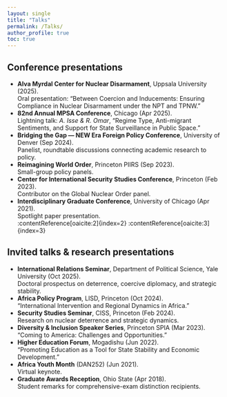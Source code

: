 ```yaml
---
layout: single
title: "Talks"
permalink: /Talks/
author_profile: true
toc: true
---
```


## Conference presentations

- **Alva Myrdal Center for Nuclear Disarmament**, Uppsala University (2025).  
  Oral presentation: “Between Coercion and Inducements: Ensuring Compliance in Nuclear Disarmament under the NPT and TPNW.”  
- **82nd Annual MPSA Conference**, Chicago (Apr 2025).  
  Lightning talk: *A. Isse & R. Omar*, “Regime Type, Anti-migrant Sentiments, and Support for State Surveillance in Public Space.”  
- **Bridging the Gap — NEW Era Foreign Policy Conference**, University of Denver (Sep 2024).  
  Panelist, roundtable discussions connecting academic research to policy.  
- **Reimagining World Order**, Princeton PIIRS (Sep 2023).  
  Small-group policy panels.  
- **Center for International Security Studies Conference**, Princeton (Feb 2023).  
  Contributor on the Global Nuclear Order panel.  
- **Interdisciplinary Graduate Conference**, University of Chicago (Apr 2021).  
  Spotlight paper presentation.  
:contentReference[oaicite:2]{index=2} :contentReference[oaicite:3]{index=3}

## Invited talks & research presentations

- **International Relations Seminar**, Department of Political Science, Yale University (Oct 2025).  
  Doctoral prospectus on deterrence, coercive diplomacy, and strategic stability.  
- **Africa Policy Program**, LISD, Princeton (Oct 2024).  
  “International Intervention and Regional Dynamics in Africa.”  
- **Security Studies Seminar**, CISS, Princeton (Feb 2024).  
  Research on nuclear deterrence and strategic dynamics.  
- **Diversity & Inclusion Speaker Series**, Princeton SPIA (Mar 2023).  
  “Coming to America: Challenges and Opportunities.”  
- **Higher Education Forum**, Mogadishu (Jun 2022).  
  “Promoting Education as a Tool for State Stability and Economic Development.”  
- **Africa Youth Month** (DAN252) (Jun 2021).  
  Virtual keynote.  
- **Graduate Awards Reception**, Ohio State (Apr 2018).  
  Student remarks for comprehensive-exam distinction recipients.  

